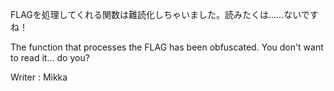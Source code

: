FLAGを処理してくれる関数は難読化しちゃいました。読みたくは……ないですね！

The function that processes the FLAG has been obfuscated. You don't want to read it... do you?

Writer : Mikka

